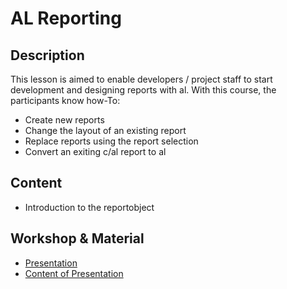 # AL Reporting

## Description

This lesson is aimed to enable developers / project staff to start development and designing reports with al. With this course, the participants know how-To:

* Create new reports
* Change the layout of an existing report
* Replace reports using the report selection
* Convert an exiting c/al report to al


## Content

* Introduction to the reportobject

## Workshop & Material


* [Presentation](../05-AL-Reporting.pdf)
* [Content of Presentation](../05-AL-Reporting-Content.pdf)


